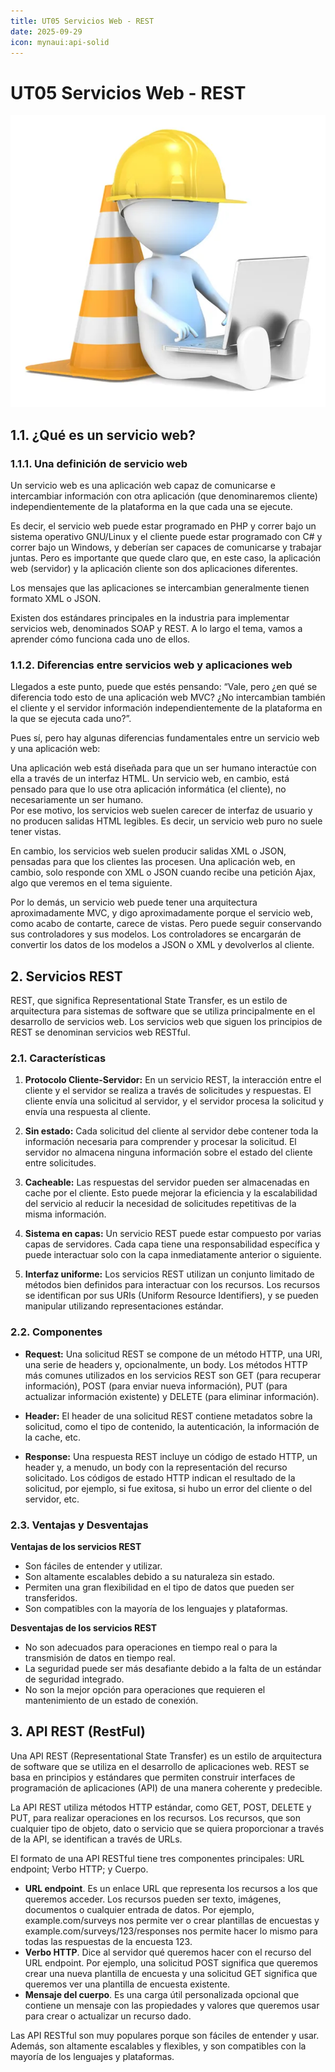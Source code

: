 ```yaml
---
title: UT05 Servicios Web - REST
date: 2025-09-29   
icon: mynaui:api-solid
---
```


<!-- ![banner](/images/dwes/banner02.webp)-->

# UT05 Servicios Web - REST
![En construcción](/images/under-construction.jpg)

## 1.1. ¿Qué es un servicio web?
### 1.1.1. Una definición de servicio web
Un servicio web es una aplicación web capaz de comunicarse e intercambiar información con otra aplicación (que denominaremos cliente) independientemente de la plataforma en la que cada una se ejecute.  

Es decir, el servicio web puede estar programado en PHP y correr bajo un sistema operativo GNU/Linux y el cliente puede estar programado con C# y correr bajo un Windows, y deberían ser capaces de comunicarse y trabajar juntas. Pero es importante que quede claro que, en este caso, la aplicación web (servidor) y la aplicación cliente son dos aplicaciones diferentes.  

Los mensajes que las aplicaciones se intercambian generalmente tienen formato XML o JSON.  

Existen dos estándares principales en la industria para implementar servicios web, denominados SOAP y REST. A lo largo el tema, vamos a aprender cómo funciona cada uno de ellos.  

### 1.1.2. Diferencias entre servicios web y aplicaciones web
Llegados a este punto, puede que estés pensando: “Vale, pero ¿en qué se diferencia todo esto de una aplicación web MVC? ¿No intercambian también el cliente y el servidor información independientemente de la plataforma en la que se ejecuta cada uno?”.

Pues sí, pero hay algunas diferencias fundamentales entre un servicio web y una aplicación web:

Una aplicación web está diseñada para que un ser humano interactúe con ella a través de un interfaz HTML. Un servicio web, en cambio, está pensado para que lo use otra aplicación informática (el cliente), no necesariamente un ser humano.  
Por ese motivo, los servicios web suelen carecer de interfaz de usuario y no producen salidas HTML legibles. Es decir, un servicio web puro no suele tener vistas.  

En cambio, los servicios web suelen producir salidas XML o JSON, pensadas para que los clientes las procesen. Una aplicación web, en cambio, solo responde con XML o JSON cuando recibe una petición Ajax, algo que veremos en el tema siguiente.  

Por lo demás, un servicio web puede tener una arquitectura aproximadamente MVC, y digo aproximadamente porque el servicio web, como acabo de contarte, carece de vistas. Pero puede seguir conservando sus controladores y sus modelos. Los controladores se encargarán de convertir los datos de los modelos a JSON o XML y devolverlos al cliente.  

## 2. Servicios REST
REST, que significa Representational State Transfer, es un estilo de arquitectura para sistemas de software que se utiliza principalmente en el desarrollo de servicios web. Los servicios web que siguen los principios de REST se denominan servicios web RESTful.

### 2.1. Características 

1. **Protocolo Cliente-Servidor:** En un servicio REST, la interacción entre el cliente y el servidor se realiza a través de solicitudes y respuestas. El cliente envía una solicitud al servidor, y el servidor procesa la solicitud y envía una respuesta al cliente.

2. **Sin estado:** Cada solicitud del cliente al servidor debe contener toda la información necesaria para comprender y procesar la solicitud. El servidor no almacena ninguna información sobre el estado del cliente entre solicitudes.

3. **Cacheable:** Las respuestas del servidor pueden ser almacenadas en cache por el cliente. Esto puede mejorar la eficiencia y la escalabilidad del servicio al reducir la necesidad de solicitudes repetitivas de la misma información.

4. **Sistema en capas:** Un servicio REST puede estar compuesto por varias capas de servidores. Cada capa tiene una responsabilidad específica y puede interactuar solo con la capa inmediatamente anterior o siguiente.

5. **Interfaz uniforme:** Los servicios REST utilizan un conjunto limitado de métodos bien definidos para interactuar con los recursos. Los recursos se identifican por sus URIs (Uniform Resource Identifiers), y se pueden manipular utilizando representaciones estándar.

### 2.2. Componentes

- **Request:** Una solicitud REST se compone de un método HTTP, una URI, una serie de headers y, opcionalmente, un body. Los métodos HTTP más comunes utilizados en los servicios REST son GET (para recuperar información), POST (para enviar nueva información), PUT (para actualizar información existente) y DELETE (para eliminar información).

- **Header:** El header de una solicitud REST contiene metadatos sobre la solicitud, como el tipo de contenido, la autenticación, la información de la cache, etc.

- **Response:** Una respuesta REST incluye un código de estado HTTP, un header y, a menudo, un body con la representación del recurso solicitado. Los códigos de estado HTTP indican el resultado de la solicitud, por ejemplo, si fue exitosa, si hubo un error del cliente o del servidor, etc.

### 2.3. Ventajas y Desventajas

**Ventajas de los servicios REST**

- Son fáciles de entender y utilizar.
- Son altamente escalables debido a su naturaleza sin estado.
- Permiten una gran flexibilidad en el tipo de datos que pueden ser transferidos.
- Son compatibles con la mayoría de los lenguajes y plataformas.

**Desventajas de los servicios REST**

- No son adecuados para operaciones en tiempo real o para la transmisión de datos en tiempo real.
- La seguridad puede ser más desafiante debido a la falta de un estándar de seguridad integrado.
- No son la mejor opción para operaciones que requieren el mantenimiento de un estado de conexión.

## 3. API REST (RestFul)
Una API REST (Representational State Transfer) es un estilo de arquitectura de software que se utiliza en el desarrollo de aplicaciones web. REST se basa en principios y estándares que permiten construir interfaces de programación de aplicaciones (API) de una manera coherente y predecible.

La API REST utiliza métodos HTTP estándar, como GET, POST, DELETE y PUT, para realizar operaciones en los recursos. Los recursos, que son cualquier tipo de objeto, dato o servicio que se quiera proporcionar a través de la API, se identifican a través de URLs.

El formato de una API RESTful tiene tres componentes principales: URL endpoint; Verbo HTTP; y Cuerpo.

- **URL endpoint**. Es un enlace URL que representa los recursos a los que queremos acceder. Los recursos pueden ser texto, imágenes, documentos o cualquier entrada de datos. Por ejemplo, example.com/surveys nos permite ver o crear plantillas de encuestas y example.com/surveys/123/responses nos permite hacer lo mismo para todas las respuestas de la encuesta 123.
- **Verbo HTTP**. Dice al servidor qué queremos hacer con el recurso del URL endpoint. Por ejemplo, una solicitud POST significa que queremos crear una nueva plantilla de encuesta y una solicitud GET significa que queremos ver una plantilla de encuesta existente.
- **Mensaje del cuerpo**. Es una carga útil personalizada opcional que contiene un mensaje con las propiedades y valores que queremos usar para crear o actualizar un recurso dado.

Las API RESTful son muy populares porque son fáciles de entender y usar. Además, son altamente escalables y flexibles, y son compatibles con la mayoría de los lenguajes y plataformas.

<!-- ![rest](/images/dwes/rest.webp) 

## Recursos y Endpoints
Diseñar una API REST (Representational State Transfer) para gestionar un recurso implica seguir ciertas convenciones y principios fundamentales. 

En primer lugar, debes entender qué es un **recurso** en el contexto de una API REST. Un recurso es cualquier objeto que queremos gestionar y puede ser accedido a través de una URL única. Por ejemplo, si estás construyendo una API para un blog, tus recursos podrían ser "usuarios", "posts" y "comentarios".

Las URL de los **endpoints** en una API REST deben ser diseñadas de tal manera que representen los recursos. Aquí hay algunas convenciones comunes:

- Utiliza sustantivos en plural para los nombres de los recursos. Por ejemplo, `/users` para acceder a la lista de usuarios y `/users/{id}` para acceder a un usuario específico.

- Evita utilizar verbos en las URL. En su lugar, utiliza los métodos HTTP para representar acciones. Por ejemplo, `GET /users` para obtener la lista de usuarios, `POST /users` para crear un nuevo usuario, `PUT /users/{id}` para actualizar un usuario específico, y `DELETE /users/{id}` para eliminar un usuario específico.

Ten en cuenta que una URL debe identificar un recurso específico, y no una acción. Por ejemplo, `/users/123` es una URL válida, pero `/users/create` no lo es.

## Métodos HTTP
Los métodos HTTP representan las acciones que se pueden realizar sobre un recurso. Los más comunes son:

1. **GET**: Este método se utiliza para obtener información de un recurso en particular. Cuando se realiza una solicitud GET a un servidor, este devuelve los datos solicitados del recurso especificado. Por ejemplo, si tienes un servicio web que proporciona información sobre libros, una solicitud GET a "/books/1" podría devolver los detalles del libro con el ID 1.

2. **POST**: Este método se utiliza para enviar datos a un servidor y crear un nuevo recurso. Los datos a enviar se incluyen en el cuerpo de la solicitud. Siguiendo el ejemplo anterior, podrías usar POST para añadir un nuevo libro a la colección, enviando los detalles del libro (título, autor, fecha de publicación, etc.) en el cuerpo de la solicitud a "/books".

3. **PUT**: Este método se utiliza para actualizar un recurso existente. Al igual que POST, los datos a enviar se incluyen en el cuerpo de la solicitud. Sin embargo, a diferencia de POST, PUT es idempotente, lo que significa que hacer la misma solicitud PUT varias veces tendrá el mismo efecto que hacerla una vez. Por ejemplo, podrías utilizar PUT para actualizar los detalles del libro con el ID 1, enviando los nuevos detalles en el cuerpo de la solicitud a "/books/1".

4. **PATCH**: Este método es similar a PUT, pero se utiliza para actualizar parcialmente un recurso. Mientras que PUT requiere que envíes todos los datos del recurso, independientemente de si han cambiado o no, PATCH te permite enviar solo los datos que han cambiado. Por ejemplo, podrías utilizar PATCH para actualizar solo el título del libro con el ID 1, enviando el nuevo título en el cuerpo de la solicitud a "/books/1".

5. **DELETE**: Este método se utiliza para eliminar un recurso. No necesitas enviar ningún dato adicional con una solicitud DELETE; simplemente especificas el recurso que deseas eliminar. Por ejemplo, podrías utilizar DELETE para eliminar el libro con el ID 1 haciendo una solicitud DELETE a "/books/1".

Estos métodos son fundamentales para el diseño de APIs RESTful, que se basan en los principios de los sistemas de representación de estado transferible (REST) para permitir la creación de servicios web que pueden ser utilizados por múltiples clientes, incluyendo navegadores web, aplicaciones móviles, y otros servidores.

## Respuestas
Los códigos de estado HTTP son una parte integral de cómo funcionan los servicios web y la arquitectura REST. Estos códigos son la manera en que un servidor informa al cliente sobre el resultado de su solicitud, y pueden tener un contenido asociado. Por ejemplo, si realizas una solicitud GET a un servidor y el recurso solicitado se encuentra, el servidor devolverá un código 200 OK junto con el recurso solicitado en el cuerpo de la respuesta. Algunos de lo que más usarás son:

- 200 OK: Este es el código de estado más comúnmente recibido. Significa que la solicitud ha sido procesada con éxito y la respuesta es apropiada a la petición.

- 201 Created: Este código de estado se utiliza para indicar que la solicitud ha sido cumplida y ha resultado en la creación de un nuevo recurso. Por ejemplo, si se realiza una solicitud POST para crear un nuevo usuario en una base de datos y la operación es exitosa, el servidor puede devolver un código 201. El cuerpo de la respuesta puede incluir una URL que apunte al nuevo recurso, así como los datos del nuevo recurso.

- 204 No Content: Este código indica que la solicitud se ha completado con éxito, pero no hay contenido para enviar de vuelta. Esto es común en situaciones donde sólo necesitas realizar una acción, como eliminar un recurso, pero no necesitas una respuesta.

- 400 Bad Request: Este código indica que el servidor no pudo entender la solicitud debido a una sintaxis inválida. Por ejemplo, si envías datos JSON mal formados en una solicitud POST, puedes recibir un código 400.

- 401 Unauthorized: Este código de estado indica que la solicitud requiere autenticación de usuario. Si intentas acceder a un recurso que requiere autenticación sin proporcionar las credenciales correctas, recibirás un código 401.

- 403 Forbidden: A diferencia del 401, este código indica que la autenticación ha sido procesada pero el cliente no tiene permisos para acceder al recurso. Por ejemplo, si un usuario intenta modificar datos a los que no tiene acceso, recibirá un código 403.

- 404 Not Found: Este código indica que el recurso solicitado no pudo ser encontrado en el servidor. Por ejemplo, si intentas acceder a una URL que no existe, recibirás un código 404.

- 405 Method Not Allowed: Este código indica que el método de solicitud (GET, POST, PUT, DELETE, etc.) no es compatible con el recurso solicitado. Por ejemplo, si intentas realizar una solicitud PUT en una URL que sólo admite GET, recibirás un código 405.

- 406 Not Acceptable: Este código se utiliza para indicar que el recurso solicitado es incapaz de generar contenido que cumpla con los encabezados de aceptación enviados en la solicitud. Por ejemplo, si solicitas un tipo de contenido que el servidor no puede proporcionar, recibirás un código 406, o si pasas un tipo de contenido que el servidor no puede aceptar, recibirás un código 415.

- 408 Request Timeout: Este código indica que el servidor cerró la conexión inactiva porque la solicitud del cliente tardó demasiado tiempo. Por ejemplo, si el servidor tiene un tiempo de espera configurado y tu solicitud no se completa en ese tiempo, recibirás un código 408.

- 500 Internal Server Error: Este código indica que el servidor encontró una condición inesperada que le impidió cumplir con la solicitud. Por ejemplo, si el servidor encuentra un error al procesar una solicitud, puede devolver un código 500.

Además, las respuestas deberían incluir el recurso o los recursos solicitados en el cuerpo de la respuesta en un formato como JSON.

## Error Handling
Es importante manejar los errores de manera adecuada en tu API REST. Esto significa proporcionar mensajes de error claros y útiles, así como códigos de estado HTTP adecuados.

## 6. Versionado
Es aconsejable versionar tu API para que puedas hacer cambios y mejoras sin romper las aplicaciones existentes que utilizan tu API. Una forma común de hacer esto es incluir el número de versión en la URL, como en `/v1/users`.


## Ejemplo de diseño de acceso de un recurso

| Endpoint | Petición HTTP | Body | Response Code | Response Body | Posibles Errores |
|----------|---------------|------|---------------|---------------|------------------|
| /productos | GET | N/A | 200 (OK) | `{ "productos": [{"id": 1, "nombre": "Producto 1", "precio": 10.99}, {"id": 2, "nombre": "Producto 2", "precio": 20.99}]}` | |
| /productos | POST | `{ "nombre": "Producto Nuevo", "precio": 15.99 }` | 201 (Created) | `{ "id": 3, "nombre": "Producto Nuevo", "precio": 15.99 }` | 400 (Solicitud incorrecta) |
| /productos/{id} | GET | N/A | 200 (OK) | `{ "id": 1, "nombre": "Producto 1", "precio": 10.99}` | 404 (No encontrado) |
| /productos/{id} | PUT | `{ "nombre": "Producto Actualizado", "precio": 12.99 }` | 200 (OK) | `{ "id": 1, "nombre": "Producto Actualizado", "precio": 12.99 }` | 400 (Solicitud incorrecta), 404 (No encontrado) |
| /productos/{id} | PATCH | `{ "precio": 12.99 }` | 200 (OK) | `{ "id": 1, "nombre": "Producto Actualizado", "precio": 12.99 }` | 400 (Solicitud incorrecta), 404 (No encontrado) |
| /productos/{id} | DELETE | N/A | 204 (No Content) | N/A | 404 (No encontrado) |

-->